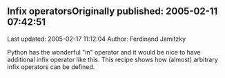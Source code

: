 ## Infix operatorsOriginally published: 2005-02-11 07:42:51 
Last updated: 2005-02-17 11:12:04 
Author: Ferdinand Jamitzky 
 
Python has the wonderful "in" operator and it would be nice to have additional infix operator like this. This recipe shows how (almost) arbitrary infix operators can be defined.
